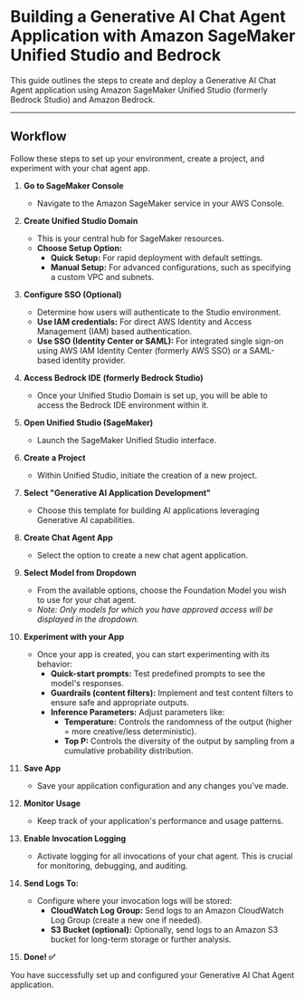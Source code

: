 # Building a Generative AI Chat Agent Application with Amazon SageMaker Unified Studio and Bedrock

This guide outlines the steps to create and deploy a Generative AI Chat Agent application using Amazon SageMaker Unified Studio (formerly Bedrock Studio) and Amazon Bedrock.

---

## Workflow

Follow these steps to set up your environment, create a project, and experiment with your chat agent app.

1.  **Go to SageMaker Console**
    * Navigate to the Amazon SageMaker service in your AWS Console.

2.  **Create Unified Studio Domain**
    * This is your central hub for SageMaker resources.
    * **Choose Setup Option:**
        * **Quick Setup:** For rapid deployment with default settings.
        * **Manual Setup:** For advanced configurations, such as specifying a custom VPC and subnets.

3.  **Configure SSO (Optional)**
    * Determine how users will authenticate to the Studio environment.
    * **Use IAM credentials:** For direct AWS Identity and Access Management (IAM) based authentication.
    * **Use SSO (Identity Center or SAML):** For integrated single sign-on using AWS IAM Identity Center (formerly AWS SSO) or a SAML-based identity provider.

4.  **Access Bedrock IDE (formerly Bedrock Studio)**
    * Once your Unified Studio Domain is set up, you will be able to access the Bedrock IDE environment within it.

5.  **Open Unified Studio (SageMaker)**
    * Launch the SageMaker Unified Studio interface.

6.  **Create a Project**
    * Within Unified Studio, initiate the creation of a new project.

7.  **Select "Generative AI Application Development"**
    * Choose this template for building AI applications leveraging Generative AI capabilities.

8.  **Create Chat Agent App**
    * Select the option to create a new chat agent application.

9.  **Select Model from Dropdown**
    * From the available options, choose the Foundation Model you wish to use for your chat agent.
    * *Note: Only models for which you have approved access will be displayed in the dropdown.*

10. **Experiment with your App**
    * Once your app is created, you can start experimenting with its behavior:
        * **Quick-start prompts:** Test predefined prompts to see the model's responses.
        * **Guardrails (content filters):** Implement and test content filters to ensure safe and appropriate outputs.
        * **Inference Parameters:** Adjust parameters like:
            * **Temperature:** Controls the randomness of the output (higher = more creative/less deterministic).
            * **Top P:** Controls the diversity of the output by sampling from a cumulative probability distribution.

11. **Save App**
    * Save your application configuration and any changes you've made.

12. **Monitor Usage**
    * Keep track of your application's performance and usage patterns.

13. **Enable Invocation Logging**
    * Activate logging for all invocations of your chat agent. This is crucial for monitoring, debugging, and auditing.

14. **Send Logs To:**
    * Configure where your invocation logs will be stored:
        * **CloudWatch Log Group:** Send logs to an Amazon CloudWatch Log Group (create a new one if needed).
        * **S3 Bucket (optional):** Optionally, send logs to an Amazon S3 bucket for long-term storage or further analysis.

15. **Done! ✅**

You have successfully set up and configured your Generative AI Chat Agent application.
